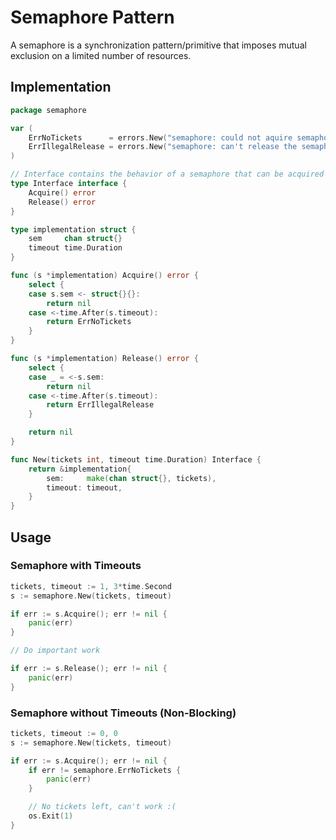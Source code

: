 # Semaphore Pattern
A semaphore is a synchronization pattern/primitive that imposes mutual exclusion on a limited number of resources. 

## Implementation

```go
package semaphore

var (
	ErrNoTickets      = errors.New("semaphore: could not aquire semaphore")
	ErrIllegalRelease = errors.New("semaphore: can't release the semaphore without acquiring it first")
)

// Interface contains the behavior of a semaphore that can be acquired and/or released.
type Interface interface {
	Acquire() error
	Release() error
}

type implementation struct {
	sem     chan struct{}
	timeout time.Duration
}

func (s *implementation) Acquire() error {
	select {
	case s.sem <- struct{}{}:
		return nil
	case <-time.After(s.timeout):
		return ErrNoTickets
	}
}

func (s *implementation) Release() error {
	select {
	case _ = <-s.sem:
		return nil
	case <-time.After(s.timeout):
		return ErrIllegalRelease
	}

	return nil
}

func New(tickets int, timeout time.Duration) Interface {
	return &implementation{
		sem:     make(chan struct{}, tickets),
		timeout: timeout,
	}
}
```

## Usage
### Semaphore with Timeouts

```go
tickets, timeout := 1, 3*time.Second
s := semaphore.New(tickets, timeout)

if err := s.Acquire(); err != nil {
    panic(err)
}

// Do important work

if err := s.Release(); err != nil {
    panic(err)
}
```
### Semaphore without Timeouts (Non-Blocking)

```go
tickets, timeout := 0, 0
s := semaphore.New(tickets, timeout)

if err := s.Acquire(); err != nil {
    if err != semaphore.ErrNoTickets {
        panic(err)
    }

    // No tickets left, can't work :(
    os.Exit(1)
}
```
